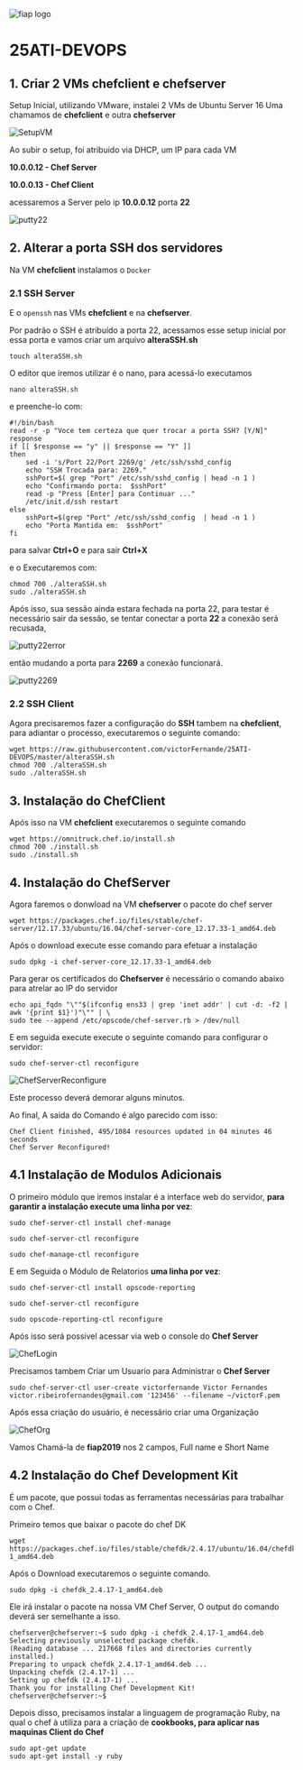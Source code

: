 ![fiap logo](/img/fiap_logo.jpg)

# 25ATI-DEVOPS

## 1. Criar 2 VMs chefclient e chefserver
Setup Inicial, utilizando VMware, instalei 2 VMs de Ubuntu Server 16
Uma chamamos de **chefclient** e outra **chefserver**

![SetupVM](/img/setupVM.jpg)

Ao subir o setup, foi atribuido via DHCP, um IP para cada VM

**10.0.0.12 - Chef Server**

**10.0.0.13 - Chef Client**

acessaremos a Server pelo ip **10.0.0.12** porta **22**

![putty22](/img/putty22.jpg)

## 2. Alterar a porta SSH dos servidores 

Na VM **chefclient** instalamos o `Docker`

### 2.1 SSH Server

E o `openssh` nas VMs **chefclient** e na **chefserver**.

Por padrão o SSH é atribuído a porta 22, acessamos esse setup inicial por essa porta e vamos criar um arquivo **alteraSSH.sh**

    touch alteraSSH.sh
    
O editor que iremos utilizar é o nano, para acessá-lo executamos 

    nano alteraSSH.sh

e preenche-lo com:

    #!/bin/bash
    read -r -p "Voce tem certeza que quer trocar a porta SSH? [Y/N]" response
    if [[ $response == "y" || $response == "Y" ]]
    then
        sed -i 's/Port 22/Port 2269/g' /etc/ssh/sshd_config
        echo "SSH Trocada para: 2269."
        sshPort=$( grep "Port" /etc/ssh/sshd_config | head -n 1 )
        echo "Confirmando porta:  $sshPort"
        read -p "Press [Enter] para Continuar ..."
        /etc/init.d/ssh restart
    else
        sshPort=$(grep "Port" /etc/ssh/sshd_config  | head -n 1 )
        echo "Porta Mantida em:  $sshPort"
    fi

para salvar **Ctrl+O** e para sair **Ctrl+X**

e o Executaremos com:

    chmod 700 ./alteraSSH.sh
    sudo ./alteraSSH.sh 
    
Após isso, sua sessão ainda estara fechada na porta 22, para testar é necessário sair da sessão, se tentar conectar a porta **22** a conexão será recusada,

![putty22error](/img/putty22error.jpg)

então mudando a porta para **2269** a conexão funcionará.

![putty2269](/img/putty2269.jpg)

### 2.2 SSH Client
Agora precisaremos fazer a configuração do **SSH**  tambem na **chefclient**, para adiantar o processo, executaremos o seguinte comando:


    wget https://raw.githubusercontent.com/victorFernande/25ATI-DEVOPS/master/alteraSSH.sh
    chmod 700 ./alteraSSH.sh
    sudo ./alteraSSH.sh    


## 3. Instalação do ChefClient
Após isso na VM **chefclient** executaremos o seguinte comando

    wget https://omnitruck.chef.io/install.sh
    chmod 700 ./install.sh
    sudo ./install.sh


## 4. Instalação do ChefServer
Agora faremos o donwload na VM **chefserver** o pacote do chef server

    wget https://packages.chef.io/files/stable/chef-server/12.17.33/ubuntu/16.04/chef-server-core_12.17.33-1_amd64.deb

Após o download execute esse comando para efetuar a instalação

    sudo dpkg -i chef-server-core_12.17.33-1_amd64.deb
    
Para gerar os certificados do **Chefserver** é necessário o comando abaixo para atrelar ao IP do servidor 

    echo api_fqdn "\""$(ifconfig ens33 | grep 'inet addr' | cut -d: -f2 | awk '{print $1}')"\"" | \
    sudo tee --append /etc/opscode/chef-server.rb > /dev/null

E em seguida execute execute o seguinte comando para configurar o servidor:
    
    sudo chef-server-ctl reconfigure
    
![ChefServerReconfigure](/img/ChefServerReconfigure.jpg)

Este processo deverá demorar alguns minutos.

Ao final, A saida do Comando é algo parecido com isso:    
    
    Chef Client finished, 495/1084 resources updated in 04 minutes 46 seconds
    Chef Server Reconfigured!
    

## 4.1 Instalação de Modulos Adicionais 
O primeiro módulo que iremos instalar é a interface web do servidor, **para garantir a instalação execute uma linha por vez**:
    
    sudo chef-server-ctl install chef-manage
    
    sudo chef-server-ctl reconfigure   
    
    sudo chef-manage-ctl reconfigure

E em Seguida o Módulo de Relatorios **uma linha por vez**: 
    
    sudo chef-server-ctl install opscode-reporting
    
    sudo chef-server-ctl reconfigure
    
    sudo opscode-reporting-ctl reconfigure
    
    
Após isso será possivel acessar via web o console do **Chef Server**

![ChefLogin](/img/ChefLogin.jpg)   

Precisamos tambem Criar um Usuario para Administrar o **Chef Server**
    
    sudo chef-server-ctl user-create victorfernande Victor Fernandes victor.ribeirofernandes@gmail.com '123456' --filename ~/victorF.pem

Após essa criação do usuário, é necessãrio criar uma Organização 

![ChefOrg](/img/ChefOrg.jpg)

Vamos Chamá-la de **fiap2019** nos 2 campos, Full name e Short Name

## 4.2 Instalação do Chef Development Kit

É um pacote, que possui todas as ferramentas necessárias para trabalhar com o Chef.

Primeiro temos que baixar o pacote do chef DK
    
    wget https://packages.chef.io/files/stable/chefdk/2.4.17/ubuntu/16.04/chefdk_2.4.17-1_amd64.deb 
    
Após o Download executaremos o seguinte comando.
    
    sudo dpkg -i chefdk_2.4.17-1_amd64.deb
    
Ele irá instalar o pacote na nossa VM Chef Server, O output do comando deverá ser semelhante a isso.    

    chefserver@chefserver:~$ sudo dpkg -i chefdk_2.4.17-1_amd64.deb
    Selecting previously unselected package chefdk.
    (Reading database ... 217668 files and directories currently installed.)
    Preparing to unpack chefdk_2.4.17-1_amd64.deb ...
    Unpacking chefdk (2.4.17-1) ...
    Setting up chefdk (2.4.17-1) ...
    Thank you for installing Chef Development Kit!
    chefserver@chefserver:~$


Depois disso, precisamos instalar a linguagem de programação Ruby, na qual o chef à utiliza para a criação de **cookbooks, para aplicar nas maquinas Client do Chef**
    
    sudo apt-get update
    sudo apt-get install -y ruby





    





